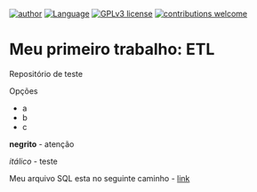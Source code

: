 [![author](https://img.shields.io/badge/Author-AlexSouza-blue.svg)](https://linktr.ee/zouza) [![Language](https://img.shields.io/badge/Language-Python|R-green.svg)](https://www.python.org/downloads/release/python-365/) [![GPLv3 license](https://img.shields.io/badge/License-GPLv3-red.svg)](http://perso.crans.org/besson/LICENSE.html) [![contributions welcome](https://img.shields.io/badge/Contributions-Welcome-brightgreen.svg?style=flat)](https://github.com/aasouzaconsult/Cientista-de-Dados)


# Meu primeiro trabalho: ETL
Repositório de teste

Opções
- a
- b
- c

**negrito** - atenção

*itálico* - teste

Meu arquivo SQL esta no seguinte caminho - [link](https://github.com/aasouzaconsult/rep_teste/blob/main/Arquivos/Revisao.sql)
